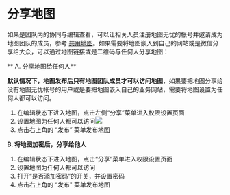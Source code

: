 # 分享地图

如果是团队内的协同与编辑查看，可以让相关人员注册地图无忧的帐号并邀请成为地图团队的成员，参考 [共用地图](/map-permissions.html)。如果需要将地图嵌入到自己的网站或是微信分享给大众，可以通过地图链接或是二维码与任何人分享地图：

** A. 分享地图给任何人**

**默认情况下，地图发布后只有地图团队成员才可以访问地图**，如果要把地图分享给没有地图无忧帐号的用户或是要把地图嵌入自己的业务网站，需要将地图设置为任何人都可以访问。

1. 在编辑状态下进入地图，点击左侧“分享”菜单进入权限设置页面
2. 设置地图为任何人都可以访问![](https://pic.dituwuyou.com/map/picture/share-map/share-map1.png)  
3. 点击右上角的 “发布” 菜单发布地图

**B. 将地图加密后，分享给他人**

1. 在编辑状态下进入地图，点击“分享”菜单进入权限设置页面
2. 设置地图为任何人都可以访问
3. 打开“是否添加密码”的开关，并设置密码
4. 点击右上角的 “发布" 菜单发布地图



